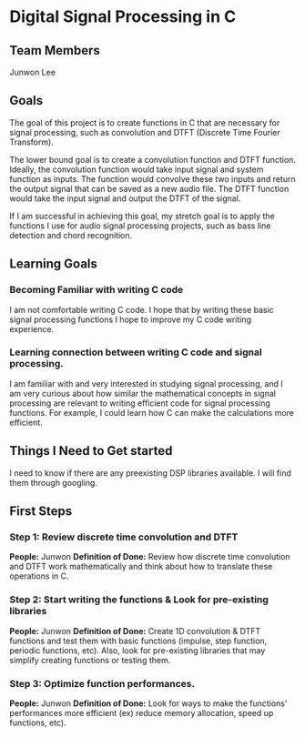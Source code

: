# Digital Signal Processing in C

## Team Members
Junwon Lee

## Goals

The goal of this project is to create functions in C that are necessary for signal processing, such as convolution and DTFT (Discrete Time Fourier Transform).

The lower bound goal is to create a convolution function and DTFT function. Ideally, the convolution function would take input signal and system function as inputs. The function would convolve these two inputs and return the output signal that can be saved as a new audio file. The DTFT function would take the input signal and output the DTFT of the signal.

If I am successful in achieving this goal, my stretch goal is to apply the functions I use for audio signal processing projects, such as bass line detection and chord recognition.

## Learning Goals

### Becoming Familiar with writing C code
I am not comfortable writing C code. I hope that by writing these basic signal processing functions I hope to improve my C code writing experience.

### Learning connection between writing C code and signal processing.
I am familiar with and very interested in studying signal processing, and I am very curious about how similar the mathematical concepts in signal processing are relevant to writing efficient code for signal processing functions. For example, I could learn how C can make the calculations more efficient.  

## Things I Need to Get started
I need to know if there are any preexisting DSP libraries available. I will find them through googling.

## First Steps

### Step 1: Review discrete time convolution and DTFT
**People:** Junwon
**Definition of Done:** Review how discrete time convolution and DTFT work mathematically and think about how to translate these operations in C.

### Step 2: Start writing the functions & Look for pre-existing libraries

**People:** Junwon
**Definition of Done:** Create 1D convolution & DTFT functions and test them with basic functions (impulse, step function, periodic functions, etc). Also, look for pre-existing libraries that may simplify creating functions or testing them.

### Step 3: Optimize function performances.

**People:** Junwon
**Definition of Done:** Look for ways to make the functions' performances more efficient (ex) reduce memory allocation, speed up functions, etc).
